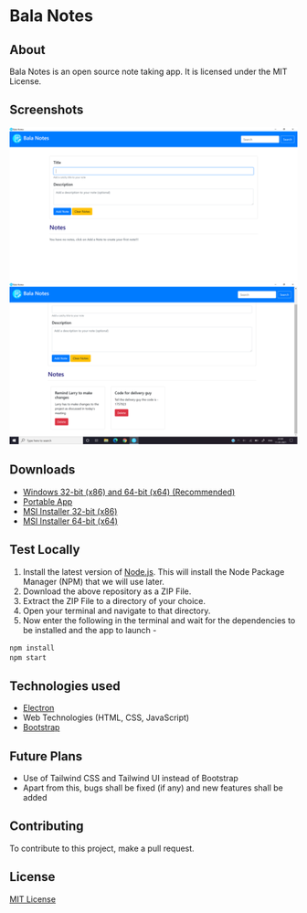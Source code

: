 # Bala Notes
## About
Bala Notes is an open source note taking app. It is licensed under the MIT License.

## Screenshots
![Screenshot 1](./screenshots/Screenshot.png)
![Screenshot 2](./screenshots/Screenshot_2.png)

## Downloads
- [Windows 32-bit (x86) and 64-bit (x64) (Recommended)](https://github.com/K-Balaji/BalaNotes/releases/download/2.0.0/Bala_Notes_Setup_x86_x64.exe)
- [Portable App](https://github.com/K-Balaji/BalaNotes/releases/download/2.0.0/Bala_Notes_Portable.exe)
- [MSI Installer 32-bit (x86)](https://github.com/K-Balaji/BalaNotes/releases/download/2.0.0/Bala_Notes_x86.msi)
- [MSI Installer 64-bit (x64)](https://github.com/K-Balaji/BalaNotes/releases/download/2.0.0/Bala_Notes_x86.msi)

## Test Locally
1. Install the latest version of <a href="https://nodejs.org/" target="_blank">Node.js</a>. This will install the Node Package Manager (NPM) that we will use later.
2. Download the above repository as a ZIP File.
3. Extract the ZIP File to a directory of your choice.
4. Open your terminal and navigate to that directory.
5. Now enter the following in the terminal and wait for the dependencies to be installed and the app to launch - 
```sh
npm install
npm start
```

## Technologies used
- <a href="https://github.com/electron/electron" target="_blank">Electron</a>
- Web Technologies (HTML, CSS, JavaScript)
- <a href="https://github.com/twbs/bootstrap" target="_blank">Bootstrap</a>

## Future Plans
- Use of Tailwind CSS and Tailwind UI instead of Bootstrap
- Apart from this, bugs shall be fixed (if any) and new features shall be added

## Contributing
To contribute to this project, make a pull request.

## License
[MIT License](./LICENSE)
